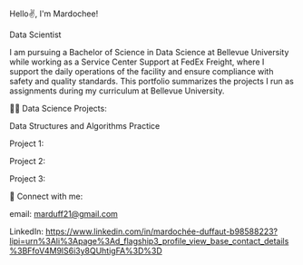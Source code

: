 Hello✌️, I'm Mardochee!

Data Scientist

I am pursuing a Bachelor of Science in Data Science at Bellevue University while working as a Service Center Support at FedEx Freight, where I support the daily operations of the facility and ensure compliance with safety and quality standards.
This portfolio summarizes the projects I run as assignments during my curriculum at Bellevue  University.

👨‍💻 Data Science Projects:


Data Structures and Algorithms Practice

Project 1:

Project 2:

Project 3:


🤳 Connect with me:

email: marduff21@gmail.com

LinkedIn: https://www.linkedin.com/in/mardochée-duffaut-b98588223?lipi=urn%3Ali%3Apage%3Ad_flagship3_profile_view_base_contact_details%3BFfoV4M9lS6i3y8QUhtigFA%3D%3D
